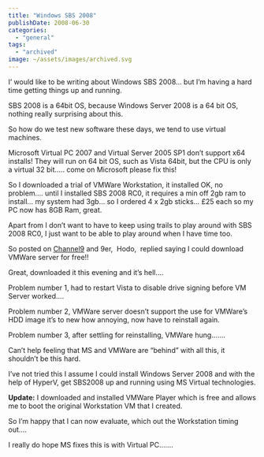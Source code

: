 ```yaml
---
title: "Windows SBS 2008"
publishDate: 2008-06-30
categories: 
  - "general"
tags:
  - "archived"
image: ~/assets/images/archived.svg
---
```


I’ would like to be writing about Windows SBS 2008… but I’m having a hard time getting things up and running.

SBS 2008 is a 64bit OS, because Windows Server 2008 is a 64 bit OS, nothing really surprising about this.

So how do we test new software these days, we tend to use virtual machines.

Microsoft Virtual PC 2007 and Virtual Server 2005 SP1 don’t support x64 installs! They will run on 64 bit OS, such as Vista 64bit, but the CPU is only a virtual 32 bit….. come on Microsoft please fix this!

So I downloaded a trial of VMWare Workstation, it installed OK, no problem…. until I installed SBS 2008 RC0, it requires a min off 2gb ram to install… my system had 3gb… so I ordered 4 x 2gb sticks… £25 each so my PC now has 8GB Ram, great.

Apart from I don’t want to have to keep using trails to play around with SBS 2008 RC0, I just want to be able to play around when I have time too.

So posted on [Channel9](https://channel9.msdn.com/forums/Coffeehouse/412389-Virtual-PCHyper-V/) and 9er,  Hodo,  replied saying I could download VMWare server for free!!

Great, downloaded it this evening and it’s hell….

Problem number 1, had to restart Vista to disable drive signing before VM Server worked….

Problem number 2, VMWare server doesn’t support the use for VMWare’s HDD image it’s to new how annoying, now have to reinstall again.

Problem number 3, after settling for reinstalling, VMWare hung…….

Can’t help feeling that MS and VMWare are “behind” with all this, it shouldn’t be this hard.

I’ve not tried this I assume I could install Windows Server 2008 and with the help of HyperV, get SBS2008 up and running using MS Virtual technologies.

**Update:** I downloaded and installed VMWare Player which is free and allows me to boot the original Workstation VM that I created.

So I’m happy that I can now evaluate, which out the Workstation timing out….

I really do hope MS fixes this is with Virtual PC…….
